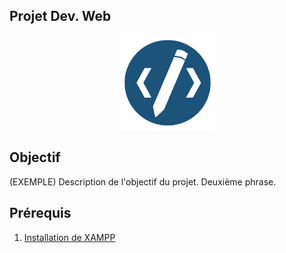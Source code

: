 ## Projet Dev. Web

<div style="text-align:center">
<img src="assets/logo_example.png" width="30%">
</div>

## Objectif

(EXEMPLE) Description de l'objectif du projet.
Deuxième phrase.

## Prérequis

1. [Installation de XAMPP](docs/config_xampp.md)

